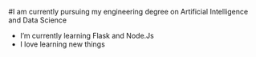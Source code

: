 #I am currently pursuing my engineering degree on Artificial Intelligence and Data Science

- I’m currently learning Flask and Node.Js
- I love learning new things 


